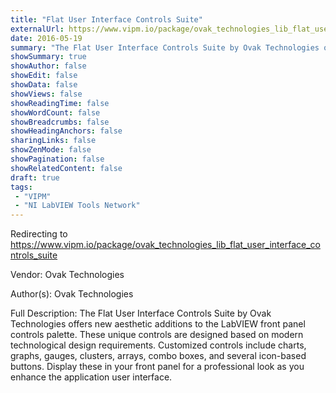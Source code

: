 ```yaml
---
title: "Flat User Interface Controls Suite"
externalUrl: https://www.vipm.io/package/ovak_technologies_lib_flat_user_interface_controls_suite
date: 2016-05-19
summary: "The Flat User Interface Controls Suite by Ovak Technologies offers new aesthetic additions to the LabVIEW front panel controls palette."
showSummary: true
showAuthor: false
showEdit: false
showData: false
showViews: false
showReadingTime: false
showWordCount: false
showBreadcrumbs: false
showHeadingAnchors: false
sharingLinks: false
showZenMode: false
showPagination: false
showRelatedContent: false
draft: true
tags:
 - "VIPM"
 - "NI LabVIEW Tools Network"
---
```


Redirecting to https://www.vipm.io/package/ovak_technologies_lib_flat_user_interface_controls_suite

Vendor: Ovak Technologies

Author(s): Ovak Technologies
 
Full Description:
The Flat User Interface Controls Suite by Ovak Technologies offers new aesthetic additions to the LabVIEW front panel controls palette. These unique controls are designed based on modern technological design requirements. Customized controls include charts, graphs, gauges, clusters, arrays, combo boxes, and several icon-based buttons. Display these in your front panel for a professional look as you enhance the application user interface.